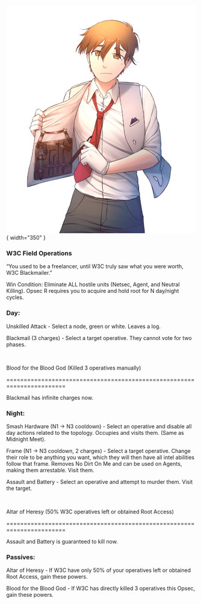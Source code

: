 ![w3cblackmailer.png](Images/w3cblackmailer.png){ width="350" }

### **W3C Field Operations**

“You used to be a freelancer, until W3C truly saw what you were worth, W3C Blackmailer.”

Win Condition: Eliminate ALL hostile units (Netsec, Agent, and Neutral Killing). Opsec R requires you to acquire and hold root for N day/night cycles.

### **Day:**

Unskilled Attack - Select a node, green or white. Leaves a log.

Blackmail (3 charges) - Select a target operative. They cannot vote for two phases.

<br>

Blood for the Blood God (Killed 3 operatives manually)

=======================================================================

Blackmail has infinite charges now.

### **Night:**

Smash Hardware (N1 -> N3 cooldown) - Select an operative and disable all day actions related to the topology. Occupies and visits them. (Same as Midnight Meet).

Frame (N1 -> N3 cooldown, 2 charges) - Select a target operative. Change their role to be anything you want, which they will then have all intel abilities follow that frame. Removes No Dirt On Me and can be used on Agents, making them arrestable. Visit them.

Assault and Battery - Select an operative and attempt to murder them. Visit the target.

<br>

Altar of Heresy (50% W3C operatives left or obtained Root Access)

=======================================================================

Assault and Battery is guaranteed to kill now.

### **Passives:**

Altar of Heresy - If W3C have only 50% of your operatives left or obtained Root Access, gain these powers.

Blood for the Blood God - If W3C has directly killed 3 operatives this Opsec, gain these powers.